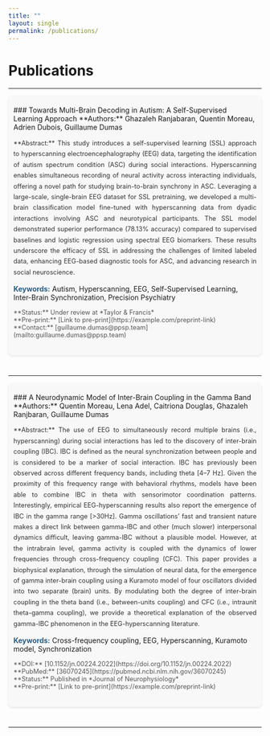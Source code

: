 ```yaml
---
title: ""
layout: single
permalink: /publications/
---
```


# Publications

---

<div class="section_pub">
### Towards Multi-Brain Decoding in Autism: A Self-Supervised Learning Approach  
**Authors:** Ghazaleh Ranjabaran, Quentin Moreau, Adrien Dubois, Guillaume Dumas  

<p class="abstract">
**Abstract:**  
This study introduces a self-supervised learning (SSL) approach to hyperscanning electroencephalography (EEG) data, targeting the identification of autism spectrum condition (ASC) during social interactions. Hyperscanning enables simultaneous recording of neural activity across interacting individuals, offering a novel path for studying brain-to-brain synchrony in ASC. Leveraging a large-scale, single-brain EEG dataset for SSL pretraining, we developed a multi-brain classification model fine-tuned with hyperscanning data from dyadic interactions involving ASC and neurotypical participants. The SSL model demonstrated superior performance (78.13% accuracy) compared to supervised baselines and logistic regression using spectral EEG biomarkers. These results underscore the efficacy of SSL in addressing the challenges of limited labeled data, enhancing EEG-based diagnostic tools for ASC, and advancing research in social neuroscience.
</p>

**Keywords:** Autism, Hyperscanning, EEG, Self-Supervised Learning, Inter-Brain Synchronization, Precision Psychiatry  

<p class="additional-info">
**Status:** Under review at *Taylor & Francis*<br>
**Pre-print:** [Link to pre-print](https://example.com/preprint-link)<br>
**Contact:** [guillaume.dumas@ppsp.team](mailto:guillaume.dumas@ppsp.team)
</p>
</div>

---

<div class="section_pub">
### A Neurodynamic Model of Inter-Brain Coupling in the Gamma Band  
**Authors:** Quentin Moreau, Lena Adel, Caitriona Douglas, Ghazaleh Ranjbaran, Guillaume Dumas  

<p class="abstract">
**Abstract:**  
The use of EEG to simultaneously record multiple brains (i.e., hyperscanning) during social interactions has led to the discovery of inter-brain coupling (IBC). IBC is defined as the neural synchronization between people and is considered to be a marker of social interaction. IBC has previously been observed across different frequency bands, including theta [4–7 Hz]. Given the proximity of this frequency range with behavioral rhythms, models have been able to combine IBC in theta with sensorimotor coordination patterns. Interestingly, empirical EEG-hyperscanning results also report the emergence of IBC in the gamma range [>30Hz]. Gamma oscillations’ fast and transient nature makes a direct link between gamma-IBC and other (much slower) interpersonal dynamics difficult, leaving gamma-IBC without a plausible model. However, at the intrabrain level, gamma activity is coupled with the dynamics of lower frequencies through cross-frequency coupling (CFC). This paper provides a biophysical explanation, through the simulation of neural data, for the emergence of gamma inter-brain coupling using a Kuramoto model of four oscillators divided into two separate (brain) units. By modulating both the degree of inter-brain coupling in the theta band (i.e., between-units coupling) and CFC (i.e., intraunit theta-gamma coupling), we provide a theoretical explanation of the observed gamma-IBC phenomenon in the EEG-hyperscanning literature.
</p>

**Keywords:** Cross-frequency coupling, EEG, Hyperscanning, Kuramoto model, Synchronization  

<p class="additional-info">
**DOI:** [10.1152/jn.00224.2022](https://doi.org/10.1152/jn.00224.2022)<br>
**PubMed:** [36070245](https://pubmed.ncbi.nlm.nih.gov/36070245)<br>
**Status:** Published in *Journal of Neurophysiology*<br>
**Pre-print:** [Link to pre-print](https://example.com/preprint-link)
</p>
</div>

---
<style>
.section_pub {
    margin-bottom: 40px;
    padding: 20px 10px;
    background-color: #f8f8f8;
    border-radius: 8px;
    box-shadow: 0 2px 4px rgba(0,0,0,0.1);
}

/* Title styling */
.section_pub h3 {
    font-family: 'Roboto', sans-serif;
    font-size: 1.5em;
    color: #2A5D84;
    margin-bottom: 10px;
}

/* Abstracts */
.abstract {
    font-size: 0.9em;
    line-height: 1.7;
    text-align: justify;
    color: #333;
}

/* Additional info (Status, DOI, etc.) */
.additional-info {
    font-size: 0.9em;
    margin-top: 10px;
    color: #555;
}

.additional-info a {
    color: #FF6A5D;  /* Accent color for links */
}

.section_pub hr {
    border: none;
    border-top: 2px solid #ddd;
    margin-top: 20px;
    margin-bottom: 20px;
}

/* Keywords */
.section_pub p strong {
    color: #2A5D84;
}

<style>